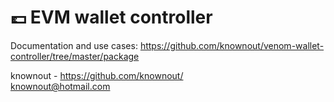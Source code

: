 # 💷 EVM wallet controller

Documentation and use cases: https://github.com/knownout/venom-wallet-controller/tree/master/package

knownout - https://github.com/knownout/
<br>knownout@hotmail.com
